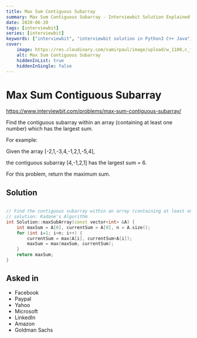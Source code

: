 ```yaml
---
title: Max Sum Contiguous Subarray
summary: Max Sum Contiguous Subarray - Interviewbit Solution Explained
date: 2020-06-20
tags: [interviewbit]
series: [interviewbit]
keywords: ["interviewbit", "interviewbit solution in Python3 C++ Java", "Max Sum Contiguous Subarray Solution Explained"]
cover:
    image: https://res.cloudinary.com/samirpaul/image/upload/w_1100,c_fit,co_rgb:FFFFFF,l_text:Arial_75_bold:Max Sum Contiguous Subarray - Solution Explained/problem-solving.webp
    alt: Max Sum Contiguous Subarray
    hiddenInList: true
    hiddenInSingle: false
---
```


# Max Sum Contiguous Subarray

https://www.interviewbit.com/problems/max-sum-contiguous-subarray/

Find the contiguous subarray within an array (containing at least one number) which has the largest sum.

For example:

Given the array [-2,1,-3,4,-1,2,1,-5,4],

the contiguous subarray [4,-1,2,1] has the largest sum = 6.

For this problem, return the maximum sum.

## Solution

```cpp

// Find the contiguous subarray within an array (containing at least one number) which has the largest sum.
// solution: Kadane's Algorithm
int Solution::maxSubArray(const vector<int> &A) {
    int maxSum = A[0], currentSum = A[0], n = A.size();
    for (int i=1; i<n; i++) {
        currentSum = max(A[i], currentSum+A[i]);
        maxSum = max(maxSum, currentSum);
    }
    return maxSum;
}
```

## Asked in

* Facebook
* Paypal
* Yahoo
* Microsoft
* LinkedIn
* Amazon
* Goldman Sachs

